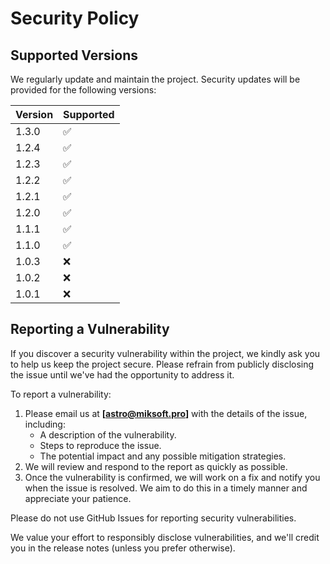 # Security Policy

## Supported Versions

We regularly update and maintain the project. Security updates will be provided for the following versions:

| Version | Supported          |
| ------- | ------------------ |
| 1.3.0   | :white_check_mark: |
| 1.2.4   | :white_check_mark: |
| 1.2.3   | :white_check_mark: |
| 1.2.2   | :white_check_mark: |
| 1.2.1   | :white_check_mark: |
| 1.2.0   | :white_check_mark: |
| 1.1.1   | :white_check_mark: |
| 1.1.0   | :white_check_mark: |
| 1.0.3   | :x:                |
| 1.0.2   | :x:                |
| 1.0.1   | :x:                |

## Reporting a Vulnerability

If you discover a security vulnerability within the project, we kindly ask you to help us keep the project secure. Please refrain from publicly disclosing the issue until we've had the opportunity to address it.

To report a vulnerability:

1. Please email us at **[astro@miksoft.pro]** with the details of the issue, including:
    - A description of the vulnerability.
    - Steps to reproduce the issue.
    - The potential impact and any possible mitigation strategies.
2. We will review and respond to the report as quickly as possible.
3. Once the vulnerability is confirmed, we will work on a fix and notify you when the issue is resolved. We aim to do this in a timely manner and appreciate your patience.

Please do not use GitHub Issues for reporting security vulnerabilities.

We value your effort to responsibly disclose vulnerabilities, and we'll credit you in the release notes (unless you prefer otherwise).
